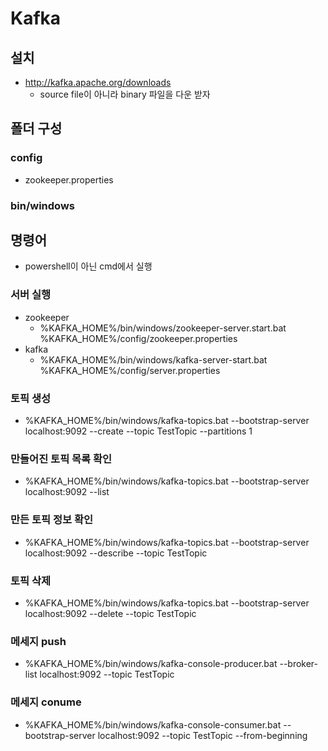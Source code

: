 # Kafka
## 설치
- http://kafka.apache.org/downloads
  - source file이 아니라 binary 파일을 다운 받자

## 폴더 구성
### config
- zookeeper.properties
### bin/windows


## 명령어
- powershell이 아닌 cmd에서 실행
### 서버 실행
- zookeeper
  - %KAFKA_HOME%/bin/windows/zookeeper-server.start.bat %KAFKA_HOME%/config/zookeeper.properties
- kafka
  - %KAFKA_HOME%/bin/windows/kafka-server-start.bat %KAFKA_HOME%/config/server.properties

### 토픽 생성
- %KAFKA_HOME%/bin/windows/kafka-topics.bat --bootstrap-server localhost:9092 --create --topic TestTopic --partitions 1

### 만들어진 토픽 목록 확인
- %KAFKA_HOME%/bin/windows/kafka-topics.bat --bootstrap-server localhost:9092 --list

### 만든 토픽 정보 확인
- %KAFKA_HOME%/bin/windows/kafka-topics.bat --bootstrap-server localhost:9092 --describe --topic TestTopic

### 토픽 삭제
- %KAFKA_HOME%/bin/windows/kafka-topics.bat --bootstrap-server localhost:9092 --delete --topic TestTopic

### 메세지 push
- %KAFKA_HOME%/bin/windows/kafka-console-producer.bat --broker-list localhost:9092 --topic TestTopic

### 메세지 conume
- %KAFKA_HOME%/bin/windows/kafka-console-consumer.bat --bootstrap-server localhost:9092 --topic TestTopic --from-beginning


